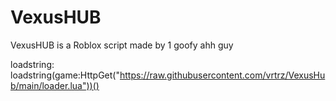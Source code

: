 # VexusHUB
VexusHUB is a Roblox script made by 1 goofy ahh guy

loadstring:
loadstring(game:HttpGet("https://raw.githubusercontent.com/vrtrz/VexusHub/main/loader.lua"))()
